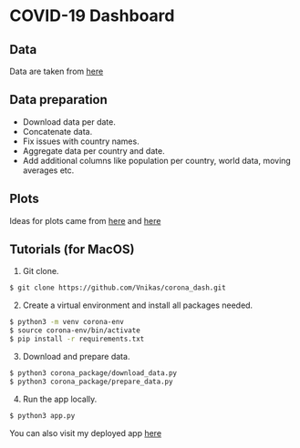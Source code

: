 # COVID-19 Dashboard

## Data 
Data are taken from [here](https://github.com/CSSEGISandData/COVID-19/tree/master/csse_covid_19_data/csse_covid_19_daily_reports)

## Data preparation
* Download data per date.
* Concatenate data.
* Fix issues with country names.
* Aggregate data per country and date.
* Add additional columns like population per country, world data, moving averages etc.

## Plots
Ideas for plots came from [here](https://www.ft.com/coronavirus-latest) and [here](https://aatishb.com/covidtrends/)

## Tutorials (for MacOS)
1. Git clone.
```bash
$ git clone https://github.com/Vnikas/corona_dash.git
```
2. Create a virtual environment and install all packages needed.
```bash
$ python3 -m venv corona-env
$ source corona-env/bin/activate
$ pip install -r requirements.txt
```
3. Download and prepare data.
```bash
$ python3 corona_package/download_data.py
$ python3 corona_package/prepare_data.py
```
4. Run the app locally.
```bash
$ python3 app.py
```

You can also visit my deployed app [here](https://vnikas-corona-dash.herokuapp.com/)

